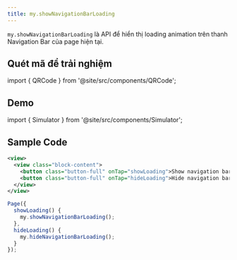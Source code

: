 ```yaml
---
title: my.showNavigationBarLoading
---
```


`my.showNavigationBarLoading` là API để hiển thị loading animation trên thanh Navigation Bar của page hiện tại.

## Quét mã để trải nghiệm

import { QRCode } from '@site/src/components/QRCode';

<QRCode page="pages/api/navigation-bar/loading/index" />

## Demo

import { Simulator } from '@site/src/components/Simulator';

<Simulator page="pages/api/navigation-bar/loading/index" />

## Sample Code

```xml title=index.txml
<view>
  <view class="block-content">
    <button class="button-full" onTap="showLoading">Show navigation bar loading</button>
    <button class="button-full" onTap="hideLoading">Hide navigation bar loading</button>
  </view>
</view>
```

```js title=index.js
Page({
  showLoading() {
    my.showNavigationBarLoading();
  },
  hideLoading() {
    my.hideNavigationBarLoading();
  }
});
```
